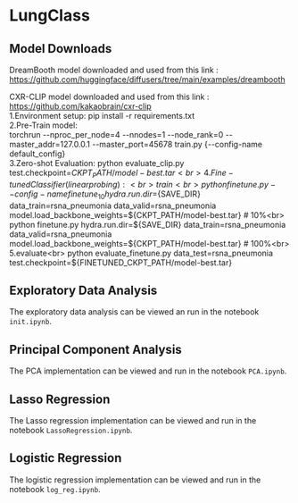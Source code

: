 # LungClass

## Model Downloads
DreamBooth model downloaded and used from this link :<br> https://github.com/huggingface/diffusers/tree/main/examples/dreambooth <br>


CXR-CLIP model downloaded and used from this link :<br> https://github.com/kakaobrain/cxr-clip <br>
1.Environment setup: 
pip install -r requirements.txt<br>
2.Pre-Train model:<br> 
torchrun --nproc_per_node=4 --nnodes=1 --node_rank=0 --master_addr=127.0.0.1 --master_port=45678 train.py {--config-name default_config}<br>
3.Zero-shot Evaluation: python evaluate_clip.py test.checkpoint=${CKPT_PATH/model-best.tar}<br>
4.Fine-tuned Classifier (linear probing):<br>
train<br>
python finetune.py --config-name finetune_10 hydra.run.dir=${SAVE_DIR} data_train=rsna_pneumonia data_valid=rsna_pneumonia model.load_backbone_weights=${CKPT_PATH/model-best.tar} # 10%<br>
python finetune.py hydra.run.dir=${SAVE_DIR} data_train=rsna_pneumonia data_valid=rsna_pneumonia model.load_backbone_weights=${CKPT_PATH/model-best.tar} # 100%<br>
5.evaluate<br>
python evaluate_finetune.py data_test=rsna_pneumonia test.checkpoint=${FINETUNED_CKPT_PATH/model-best.tar}<br>



## Exploratory Data Analysis
The exploratory data analysis can be viewed an run in the notebook `init.ipynb`.

## Principal Component Analysis
The PCA implementation can be viewed and run in the notebook `PCA.ipynb`.

## Lasso Regression 
The Lasso regression implementation can be viewed and run in the notebook `LassoRegression.ipynb`.

## Logistic Regression
The logistic regression implementation can be viewed and run in the notebook `log_reg.ipynb`.

